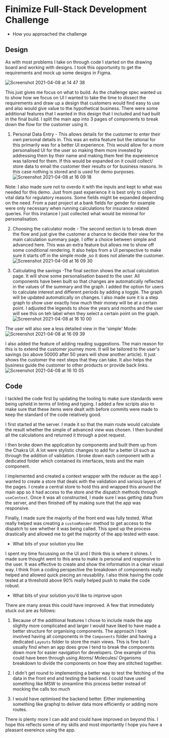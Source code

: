 # Finimize Full-Stack Development Challenge

- How you approached the challenge
  
## Design

As with most problems I take on through code I started on the drawing board and working with designs. I took this opportunity to get the requirements and mock up some designs in Figma.

![Screenshot 2021-04-08 at 14 47 38](https://user-images.githubusercontent.com/19519073/114050993-a4079f00-9884-11eb-96f6-b4e958b595fa.png)

This just gives me focus on what to build. As the challenge spec wanted us to show how we focus on UI I wanted to take the time to dissect the requirements and draw up a design that customers would find easy to use and also would give value to the hypothetical business. There were some additional features that I wanted in this design that I included and had built in the final build. I split the main app into 3 pages of components to break down the flow for the customer using it.

1. Personal Data Entry - This allows details for the customer to enter their own personal details in. This was an extra feature but the rational for this primarily was for a better UI experience. This would allow for a more personalised UI for the user so making them more invested by addressing them by their name and making them feel the expereience was tailored for them. If this would be expanded on it could collect/ store data to email the customer their results or for business reasons. In this case nothing is stored and is used for demo purposes.
![Screenshot 2021-04-08 at 16 09 18](https://user-images.githubusercontent.com/19519073/114051334-e6c97700-9884-11eb-84de-13108df10a06.png)


Note: I also made sure not to overdo it with the inputs and kept to what was needed for this demo. Just from past experience it is best only to collect vital data for regulatory reasons. Some fields might be expanded depending on the need. From a past project at a bank fields for gender for example were only necessary when running calculations for insurance related queries. For this instance I just collected what would be minimal for personalisation.

2. Choosing the calculator mode - The second section is to break down the flow and just give the customer a chance to decide their view for the main calculation summary page. I offer a choice between simple and advanced here. This was an extra feature but allows me to show off some conditional rendering. It also helps from a UI perspective to make sure it starts off in the simple mode ,so it does not alienate the customer.
![Screenshot 2021-04-08 at 16 09 30](https://user-images.githubusercontent.com/19519073/114051386-f47efc80-9884-11eb-9ac8-4e0135cda254.png)

3. Calculating the savings -The final section shows the actual calculation page. It will show some personalisation based to the user. All components have been built so that changes are automatically reflected in the values of the summary and the graph. I added the option for users to calculate interest and different periods by adding a toggle. The graph will be updated automatically on changes. I also made sure it is a step graph to show user exactly how much their money will be at a certain point. I adjusted the legends to show the years and months and the user will see this on teh label when they select a certain point on the graph.
![Screenshot 2021-04-08 at 16 10 00](https://user-images.githubusercontent.com/19519073/114051440-006abe80-9885-11eb-9c3d-c32b3e53f247.png)

The user will also see a less detailed view in the 'simple' Mode:
![Screenshot 2021-04-08 at 16 09 39](https://user-images.githubusercontent.com/19519073/114051643-2e500300-9885-11eb-81d1-4360b1e44993.png)


I also added the feature of adding reading suggestions. The main reason for this is to extend the customer journey more. It will be tailored to the user's savings (so above 50000 after 50 years will show another article). It just shows the customer the next steps that they can take. It also helps the business guide the customer to other products or provide back links.
![Screenshot 2021-04-08 at 16 10 05](https://user-images.githubusercontent.com/19519073/114051488-095b9000-9885-11eb-9860-d8d7bbc30b4b.png)


## Code

I tackled the code first by updating the tooling to make sure standards were being upheld in terms of linting and typing. I added a few scripts also to make sure that these items were dealt with before commits were made to keep the standard of the code relatively good.

I first started at the server. I made it so that the main route would calculate the result whether the simple of advanced view was chosen. I then bundled all the calculations and returned it through a post request.

I then broke down the application by components and built them up from the Chakra UI. A lot were stylistic changes to add for a better UI such as through the addition of validation. I broke down each component with a dedicated folder which contained its interfaces, tests and the main component.

I implemented and created a context wrapper with the reducer as the app I wanted to create a store that deals with the validation and various layers of the pages. I create a central store to hold this and wrapped this around the main app so it had access to the store and the dispatch methods through `useContext`. Once it was all constructed, I made sure I was getting data from the server, and then finished off by making sure that the app was responsive.

Finally, I made sure the majority of the front end was fully tested. What really helped was creating a `customRender` method to get access to the dispatch to see whether it was being called. This sped up the process drastically and allowed me to get the majority of the app tested with ease.

- What bits of your solution you like

I spent my time focussing on the UI and I think this is where it shines. I made sure thought went to this area to make is personal and responsive to the user. It was effective to create and show the information in a clear visual way. I think from a coding perspective the breakdown of components really helped and allowed quick piecing an reusability. I also think having the code tested at a threshold above 90% really helped push to make the code robust.

- What bits of your solution you’d like to improve upon

There are many areas this could have improved. A few that immediately stuck out are as follows:

1. Because of the additional features I chose to include made the app slighlty more complicated and larger I would have liked to have made a better structure for organising components. The approach I took involved having all components in the `Components` folder and having a dedicated `Layouts` folder to store the main views. This is fine but I usually find when an app does grow I tend to break the components down more for easier navigation for developers. One example of this could have been through using Atoms/ Molecules/ Organisms breakdown to divide the components on how they are stitched together.

2. I didn't get round to implementing a better way to test the fetching of the data in the front end and testing the backend. I could have used something like MSW to streamline this process better instead of mocking the calls too much

3. I would have optimised the backend better. Either implementing something like graphql to deliver data more efficiently or adding more routes.

There is plenty more I can add and could have improved on beyond this. I hope this reflects some of my skills and most importantly I hope you have a pleasant exereince using the app.
